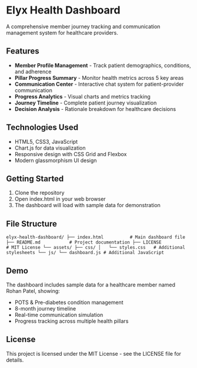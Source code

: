 ﻿# Elyx Health Dashboard

A comprehensive member journey tracking and communication management system for healthcare providers.

## Features

- **Member Profile Management** - Track patient demographics, conditions, and adherence
- **Pillar Progress Summary** - Monitor health metrics across 5 key areas
- **Communication Center** - Interactive chat system for patient-provider communication
- **Progress Analytics** - Visual charts and metrics tracking
- **Journey Timeline** - Complete patient journey visualization
- **Decision Analysis** - Rationale breakdown for healthcare decisions

## Technologies Used

- HTML5, CSS3, JavaScript
- Chart.js for data visualization
- Responsive design with CSS Grid and Flexbox
- Modern glassmorphism UI design

## Getting Started

1. Clone the repository
2. Open index.html in your web browser
3. The dashboard will load with sample data for demonstration

## File Structure

`
elyx-health-dashboard/
├── index.html          # Main dashboard file
├── README.md           # Project documentation
├── LICENSE             # MIT License
└── assets/
    ├── css/
    │   └── styles.css   # Additional stylesheets
    └── js/
        └── dashboard.js # Additional JavaScript
`

## Demo

The dashboard includes sample data for a healthcare member named Rohan Patel, showing:
- POTS & Pre-diabetes condition management
- 8-month journey timeline
- Real-time communication simulation
- Progress tracking across multiple health pillars

## License

This project is licensed under the MIT License - see the LICENSE file for details.
